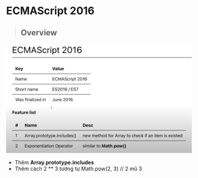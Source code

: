 # ECMAScript 2016

> ## Overview

![overview](./overview.png)

- Thêm **Array.prototype.includes**
- Thêm cách 2 \*\* 3 tương tự Math.pow(2, 3) // 2 mũ 3
